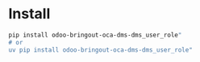 # Install

```bash
pip install odoo-bringout-oca-dms-dms_user_role"
# or
uv pip install odoo-bringout-oca-dms-dms_user_role"
```
